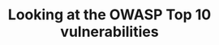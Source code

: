 ---
title: "Looking at the OWASP Top 10 vulnerabilities"
description: "A 10-part series taking a deeper look into the top 10 list of vulnerabilities from OWASP"
navigationBars: [both]
posts:
  - 01-what-is-broken-access-control
  - 02-what-is-a-cryptographic-failure
  - 03-what-is-an-injection-attack
--- 